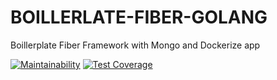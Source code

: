 # BOILLERLATE-FIBER-GOLANG
Boillerplate Fiber Framework with Mongo and Dockerize app

[![Maintainability](https://api.codeclimate.com/v1/badges/9939b6fff13c68d4f61e/maintainability)](https://codeclimate.com/github/firmanJS/boillerplate-fiber/maintainability)
[![Test Coverage](https://api.codeclimate.com/v1/badges/9939b6fff13c68d4f61e/test_coverage)](https://codeclimate.com/github/firmanJS/boillerplate-fiber/test_coverage)

